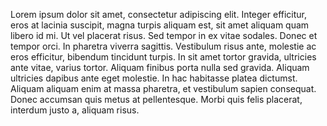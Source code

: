 Lorem ipsum dolor sit amet, consectetur adipiscing elit. Integer efficitur, eros at
lacinia suscipit, magna turpis aliquam est, sit amet aliquam quam libero id mi. Ut vel
placerat risus. Sed tempor in ex vitae sodales. Donec et tempor orci. In pharetra
viverra sagittis. Vestibulum risus ante, molestie ac eros efficitur, bibendum tincidunt
turpis. In sit amet tortor gravida, ultricies ante vitae, varius tortor. Aliquam finibus
porta nulla sed gravida. Aliquam ultricies dapibus ante eget molestie. In hac habitasse
platea dictumst. Aliquam aliquam enim at massa pharetra, et vestibulum sapien
consequat. Donec accumsan quis metus at pellentesque. Morbi quis felis placerat,
interdum justo a, aliquam risus.
